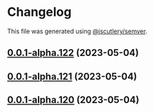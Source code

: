# Changelog

This file was generated using [@jscutlery/semver](https://github.com/jscutlery/semver).

## [0.0.1-alpha.122](https://github.com/GetStream/stream-video-js/compare/client0.0.1-alpha.121...client0.0.1-alpha.122) (2023-05-04)



## [0.0.1-alpha.121](https://github.com/GetStream/stream-video-js/compare/client0.0.1-alpha.120...client0.0.1-alpha.121) (2023-05-04)



## [0.0.1-alpha.120](https://github.com/GetStream/stream-video-js/compare/client0.0.1-alpha.119...client0.0.1-alpha.120) (2023-05-04)
